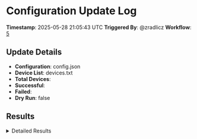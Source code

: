 # Configuration Update Log

**Timestamp**: 2025-05-28 21:05:43 UTC
**Triggered By**: @zradlicz
**Workflow**: [5](https://github.com/RTGS-Lab/gems_sensing_db_tools/actions/runs/15310552730)

## Update Details
- **Configuration**: config.json
- **Device List**: devices.txt
- **Total Devices**: 
- **Successful**: 
- **Failed**: 
- **Dry Run**: false

## Results

<details>
<summary>Detailed Results</summary>

```json
{
  "summary": {
    "total_devices": 4,
    "successful": 4,
    "failed": 0,
    "start_time": "2025-05-28T21:04:24.965164",
    "end_time": "2025-05-28T21:05:32.125579",
    "concurrent_threads": 5
  },
  "device_results": [
    {
      "device_id": "e00fce6885951c63c0e86719",
      "success": true,
      "attempts": 1,
      "error": null,
      "response_code": "timeout",
      "uid_verified": true,
      "timestamp": "2025-05-28T21:04:24.965531",
      "thread_name": "DeviceUpdater_0"
    },
    {
      "device_id": "e00fce683ce93ad2fe512c7f",
      "success": true,
      "attempts": 1,
      "error": null,
      "response_code": "timeout",
      "uid_verified": true,
      "timestamp": "2025-05-28T21:04:24.969561",
      "thread_name": "DeviceUpdater_3"
    },
    {
      "device_id": "e00fce6825e9d5932f1d6003",
      "success": true,
      "attempts": 1,
      "error": null,
      "response_code": "timeout",
      "uid_verified": true,
      "timestamp": "2025-05-28T21:04:24.968632",
      "thread_name": "DeviceUpdater_2"
    },
    {
      "device_id": "e00fce68442f64414269c7d8",
      "success": true,
      "attempts": 1,
      "error": null,
      "response_code": "timeout",
      "uid_verified": true,
      "timestamp": "2025-05-28T21:04:24.968357",
      "thread_name": "DeviceUpdater_1"
    }
  ]
}```
</details>
